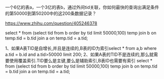 一个6亿的表a，一个3亿的表b，通过外间tid关联，你如何最快的查询出满足条件的第50000到第50200中的这200条数据记录？

https://www.zhihu.com/question/405246378

select * from (select tid from b order by tid limit 50000,100) temp join b on temp.tid = b.tid join a on temp.tid = a.tid;

1、如果A表TID是自增长,并且是连续的,B表的ID为索引select * from a,b where a.tid = b.id and a.tid>50000 limit 200;
2、如果A表的TID不是连续的,那么就需要使用覆盖索引.TID要么是主键,要么是辅助索引,B表ID也需要有索引 select * from (select tid from b order by tid limit 50000,100) temp join b on temp.tid = b.tid join a on temp.tid = a.tid;
